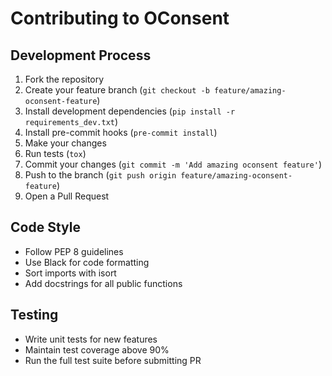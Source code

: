 # Contributing to OConsent

## Development Process
1. Fork the repository
2. Create your feature branch (`git checkout -b feature/amazing-oconsent-feature`)
3. Install development dependencies (`pip install -r requirements_dev.txt`)
4. Install pre-commit hooks (`pre-commit install`)
5. Make your changes
6. Run tests (`tox`)
7. Commit your changes (`git commit -m 'Add amazing oconsent feature'`)
8. Push to the branch (`git push origin feature/amazing-oconsent-feature`)
9. Open a Pull Request

## Code Style
- Follow PEP 8 guidelines
- Use Black for code formatting
- Sort imports with isort
- Add docstrings for all public functions

## Testing
- Write unit tests for new features
- Maintain test coverage above 90%
- Run the full test suite before submitting PR